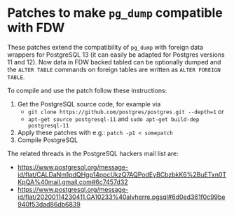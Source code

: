 # Patches to make `pg_dump` compatible with FDW

These patches extend the compatibility of `pg_dump` with foreign data wrappers for PostgreSQL 13 (it can easily be
adapted for Postgres versions 11 and 12).
Now data in FDW backed tabled can be optionally dumped and the `ALTER TABLE` commands on foreign tables are written as
`ALTER FOREIGN TABLE`.

To compile and use the patch follow these instructions:

1. Get the PostgreSQL source code, for example via
    - `git clone https://github.com/postgres/postgres.git --depth=1` or
    - `apt-get source postgresql-11` and `sudo apt-get build-dep postgresql-11`
1. Apply these patches with e.g.: `patch -p1 < somepatch`
1. Compile PostgreSQL

The related threads in the PostgreSQL hackers mail list are:
- https://www.postgresql.org/message-id/flat/CALDaNm1pdQHgp14ppcUkzQ7AQPodEyBCbzbkK6%2BuETxn0TKpQA%40mail.gmail.com#6c7457d32
- https://www.postgresql.org/message-id/flat/20200114230411.GA10233%40alvherre.pgsql#6d0ed361f0c99be940f53dad86db6839
